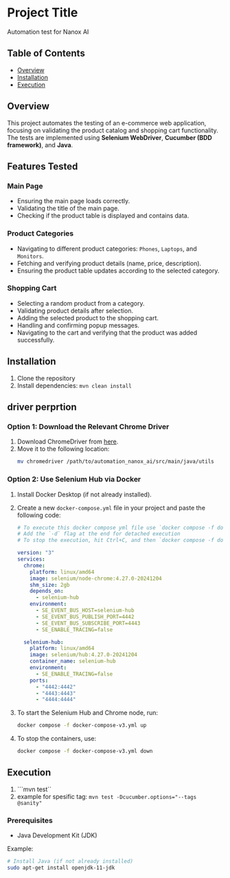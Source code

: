 # Project Title

Automation test for Nanox AI

## Table of Contents
- [Overview](#overview)
- [Installation](#installation)
- [Execution](#execution)


## Overview

This project automates the testing of an e-commerce web application, focusing on validating the product catalog and shopping cart functionality. The tests are implemented using **Selenium WebDriver**, **Cucumber (BDD framework)**, and **Java**.

## Features Tested

### Main Page
- Ensuring the main page loads correctly.
- Validating the title of the main page.
- Checking if the product table is displayed and contains data.

### Product Categories
- Navigating to different product categories: `Phones`, `Laptops`, and `Monitors`.
- Fetching and verifying product details (name, price, description).
- Ensuring the product table updates according to the selected category.

### Shopping Cart
- Selecting a random product from a category.
- Validating product details after selection.
- Adding the selected product to the shopping cart.
- Handling and confirming popup messages.
- Navigating to the cart and verifying that the product was added successfully.


## Installation

1. Clone the repository
2. Install dependencies: ```mvn clean install```


## driver perprtion 
### Option 1: Download the Relevant Chrome Driver

1. Download ChromeDriver from [here](https://googlechromelabs.github.io/chrome-for-testing/).
2. Move it to the following location:
    ```bash
    mv chromedriver /path/to/automation_nanox_ai/src/main/java/utils
    ```

### Option 2: Use Selenium Hub via Docker

1. Install Docker Desktop (if not already installed).
2. Create a new `docker-compose.yml` file in your project and paste the following code:
    ```yaml
    # To execute this docker compose yml file use `docker compose -f docker-compose-v3.yml up`
    # Add the `-d` flag at the end for detached execution
    # To stop the execution, hit Ctrl+C, and then `docker compose -f docker-compose-v3.yml down`
    
    version: "3"
    services:
      chrome:
        platform: linux/amd64
        image: selenium/node-chrome:4.27.0-20241204
        shm_size: 2gb
        depends_on:
          - selenium-hub
        environment:
          - SE_EVENT_BUS_HOST=selenium-hub
          - SE_EVENT_BUS_PUBLISH_PORT=4442
          - SE_EVENT_BUS_SUBSCRIBE_PORT=4443
          - SE_ENABLE_TRACING=false

      selenium-hub:
        platform: linux/amd64
        image: selenium/hub:4.27.0-20241204
        container_name: selenium-hub
        environment:
          - SE_ENABLE_TRACING=false
        ports:
          - "4442:4442"
          - "4443:4443"
          - "4444:4444"
    ```

3. To start the Selenium Hub and Chrome node, run:
    ```bash
    docker compose -f docker-compose-v3.yml up
    ```

4. To stop the containers, use:
    ```bash
    docker compose -f docker-compose-v3.yml down
    ```

## Execution

1. ```mvn test``
2. example for spesific tag: ```mvn test -Dcucumber.options="--tags @sanity"```


### Prerequisites

- Java Development Kit (JDK)
  
Example:
```bash
# Install Java (if not already installed)
sudo apt-get install openjdk-11-jdk

